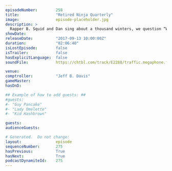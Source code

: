 ```yaml
---
episodeNumber:        258
title:                "Retired Ninja Quarterly"
image:                episode-placeholder.jpg
description: >
  Rapper B. Squid and Dan sing about a thousand winters, we question “What if a guy had long arms?” and “Who really stole Steve Levy's roommate's car?” before realizing we're entering Harmageddon. Featuring Dan Harmon, Jeff Davis, Spencer Crittenden, B. ...
showDate:             
releaseDate:          "2017-09-13 10:00:00Z"
duration:             "02:06:40"
isLostEpisode:        false
isTrailer:            false
hasExplicitLanguage:  false
soundFile:            https://chtbl.com/track/E2288/traffic.megaphone.fm/STA2014893639.mp3?updated=1596589563

venue:                
comptroller:          "Jeff B. Davis"
gameMaster:           
hasDnD:               

## Example of how to add guests: ##
#guests:
#- "Guy Pancake"
#- "Lady Omelette"
#- "Kid Hashbrown"

guests:
audienceGuests:

# Generated.  Do not change:
layout:               episode
sequenceNumber:       275
hasPrevious:          True
hasNext:              True
podcastDynamiteId:    275
---
```


<!-- The episode description will be rendered here -->
<!-- Add your content below here -->

